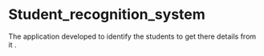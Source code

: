 # Student_recognition_system
The application developed to identify the students to get there details from it .
